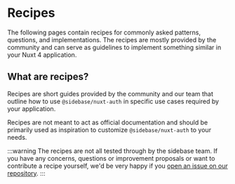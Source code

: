 # Recipes

The following pages contain recipes for commonly asked patterns, questions, and implementations. The recipes are mostly provided by the community and can serve as guidelines to implement something similar in your Nuxt 4 application.

## What are recipes?

Recipes are short guides provided by the community and our team that outline how to use `@sidebase/nuxt-auth` in specific use cases required by your application.

Recipes are not meant to act as official documentation and should be primarily used as inspiration to customize `@sidebase/nuxt-auth` to your needs.

:::warning
The recipes are not all tested through by the sidebase team. If you have any concerns, questions or improvement proposals or want to contribute a recipe yourself, we'd be very happy if you [open an issue on our repository](https://github.com/sidebase/nuxt-auth/issues/new/choose).
:::
